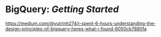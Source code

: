 # BigQuery: _Getting Started_

https://medium.com/@vutrinh274/i-spent-6-hours-understanding-the-design-principles-of-bigquery-heres-what-i-found-6050cb7880fa
